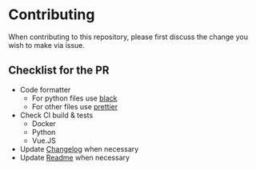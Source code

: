 # Contributing

When contributing to this repository, please first discuss the change you wish to make via issue.

## Checklist for the PR

- Code formatter
  - For python files use [black](https://github.com/psf/black)
  - For other files use [prettier](https://prettier.io/)
- Check CI build & tests
  - Docker
  - Python
  - Vue.JS
- Update [Changelog](../CHANGELOG.md) when necessary
- Update [Readme](../README.md) when necessary
